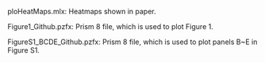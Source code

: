 ploHeatMaps.mlx: Heatmaps shown in paper.

Figure1_Github.pzfx: Prism 8 file, which is used to plot Figure 1.

FigureS1_BCDE_Github.pzfx: Prism 8 file, which is used to plot panels B~E in Figure S1.